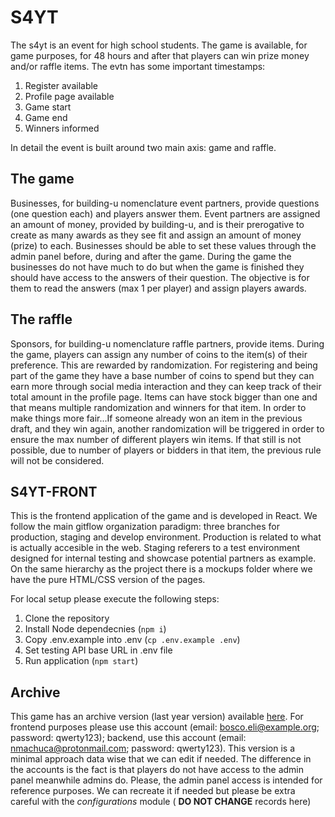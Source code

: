 # S4YT

The s4yt is an event for high school students. The game is available, for game purposes, for 48 hours and after that players can win prize money and/or raffle items. The evtn has some important timestamps:

1. Register available
2. Profile page available
3. Game start
4. Game end
5. Winners informed

In detail the event is built around two main axis: game and raffle.

## The game

Businesses, for building-u nomenclature event partners, provide questions (one question each) and players answer them. Event partners are assigned an amount of money, provided by building-u, and is their prerogative to create as many awards as they see fit and assign an amount of money (prize) to each. Businesses should be able to set these values through the admin panel before, during and after the game. During the game the businesses do not have much to do but when the game is finished they should have access to the answers of their question. The objective is for them to read the answers (max 1 per player) and assign players awards.

## The raffle

Sponsors, for building-u nomenclature raffle partners, provide items. During the game, players can assign any number of coins to the item(s) of their preference. This are rewarded by randomization. For registering and being part of the game they have a base number of coins to spend but they can earn more through social media interaction and they can keep track of their total amount in the profile page. Items can have stock bigger than one and that means multiple randomization and winners for that item. In order to make things more fair...If someone already won an item in the previous draft, and they win again, another randomization will be triggered in order to ensure the max number of different players win items. If that still is not possible, due to number of players or bidders in that item, the previous rule will not be considered.

## S4YT-FRONT

This is the frontend application of the game and is developed in React. We follow the main gitflow organization paradigm: three branches for production, staging and develop environment. Production is related to what is actually accesible in the web. Staging referers to a test environment designed for internal testing and showcase potential partners as example. On the same hierarchy as the project there is a mockups folder where we have the pure HTML/CSS version of the pages.

For local setup please execute the following steps:

1. Clone the repository
3. Install Node dependecnies (```npm i```)
4. Copy .env.example into .env (```cp .env.example .env```)
5. Set testing API base URL in .env file
6. Run application (```npm start```)

## Archive

This game has an archive version (last year version) available [here](https://s4yt-archive.building-u.com). For frontend purposes please use this account (email: bosco.eli@example.org; password: qwerty123); backend, use this account (email: nmachuca@protonmail.com; password: qwerty123). This version is a minimal approach data wise that we can edit if needed. The difference in the accounts is the fact is that players do not have access to the admin panel meanwhile admins do. Please, the admin panel access is intended for reference purposes. We can recreate it if needed but please be extra careful with the *configurations* module ( **DO NOT CHANGE** records here)
